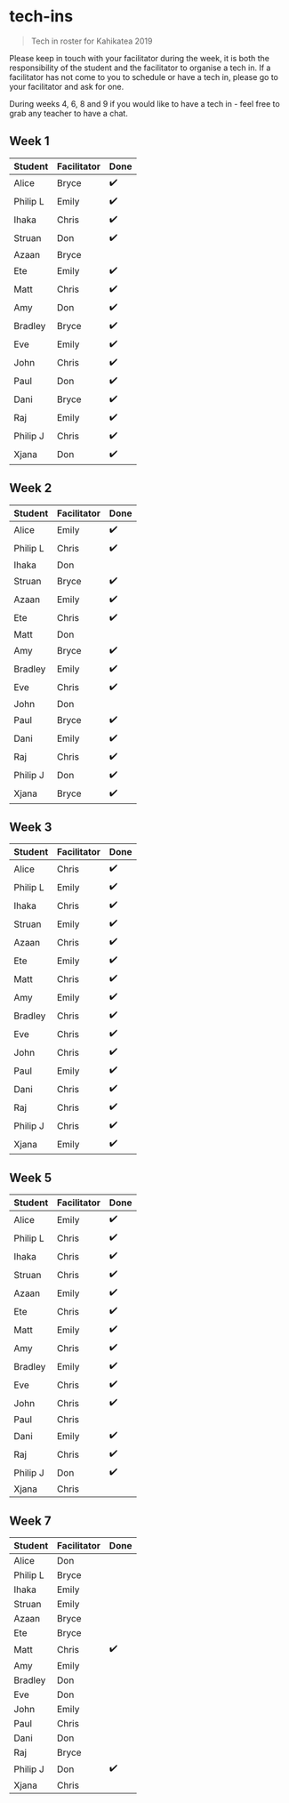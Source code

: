 # tech-ins
> Tech in roster for Kahikatea 2019

Please keep in touch with your facilitator during the week, it is both the responsibility of the student and the facilitator to organise a tech in.
If a facilitator has not come to you to schedule or have a tech in, please go to your facilitator and ask for one.

During weeks 4, 6, 8 and 9 if you would like to have a tech in - feel free to grab any teacher to have a chat.

## Week 1

| Student      | Facilitator | Done |
| ------------ | ----------- | ---- |
| Alice        | Bryce       | ✔️ |
| Philip L     | Emily       | ✔️ |
| Ihaka        | Chris       | ✔️
| Struan       | Don         | ✔️ |
| Azaan        | Bryce       |
| Ete          | Emily       | ✔️ |
| Matt         | Chris       | ✔️
| Amy          | Don         | ✔️ |
| Bradley      | Bryce       | ✔️ |
| Eve          | Emily       | ✔️ |
| John         | Chris       | ✔️ |
| Paul         | Don         | ✔️ |
| Dani         | Bryce       | ✔️ |
| Raj          | Emily       | ✔️ |
| Philip J     | Chris       | ✔️ |
| Xjana        | Don         | ✔️ |


## Week 2

| Student      | Facilitator | Done |
| ------------ | ----------- | ---- |
| Alice        | Emily       | ✔️ |
| Philip L     | Chris       | ✔️ |
| Ihaka        | Don         |
| Struan       | Bryce       | ✔️ |
| Azaan        | Emily       | ✔️ 
| Ete          | Chris       | ✔️ |
| Matt         | Don         |
| Amy          | Bryce       | ✔️ |
| Bradley      | Emily       | ✔️ 
| Eve          | Chris       | ✔️ |
| John         | Don         |
| Paul         | Bryce       | ✔️ |
| Dani         | Emily       | ✔️ 
| Raj          | Chris       | ✔️ |
| Philip J     | Don         | ✔️ |
| Xjana        | Bryce       | ✔️ |


## Week 3

| Student      | Facilitator | Done |
| ------------ | ----------- | ---- |
| Alice        | Chris       | ✔️ |
| Philip L     | Emily       | ✔️ |
| Ihaka        | Chris       | ✔️ |
| Struan       | Emily       | ✔️ |
| Azaan        | Chris       | ✔️ |
| Ete          | Emily       | ✔️ |
| Matt         | Chris       | ✔️ |
| Amy          | Emily       | ✔️ |
| Bradley      | Chris       | ✔️ |
| Eve          | Chris       | ✔️ |
| John         | Chris       | ✔️ |
| Paul         | Emily       | ✔️ |
| Dani         | Chris       | ✔️ |
| Raj          | Chris       | ✔️ |
| Philip J     | Chris       | ✔️ |
| Xjana        | Emily       | ✔️ |


## Week 5

| Student      | Facilitator | Done |
| ------------ | ----------- | ---- |
| Alice        | Emily       | ✔️ |
| Philip L     | Chris       | ✔️ |
| Ihaka        | Chris       | ✔️ |
| Struan       | Chris       | ✔️ |
| Azaan        | Emily       | ✔️ |
| Ete          | Chris       | ✔️ |
| Matt         | Emily       | ✔️ |
| Amy          | Chris       | ✔️ |
| Bradley      | Emily       | ✔️ |
| Eve          | Chris       | ✔️ |
| John         | Chris       | ✔️ |
| Paul         | Chris       |
| Dani         | Emily       | ✔️ |
| Raj          | Chris       | ✔️ |
| Philip J     | Don         | ✔️ |
| Xjana        | Chris       |


## Week 7

| Student      | Facilitator | Done |
| ------------ | ----------- | ---- |
| Alice        | Don         |
| Philip L     | Bryce       |
| Ihaka        | Emily       |
| Struan       | Emily       |
| Azaan        | Bryce       |
| Ete          | Bryce       |
| Matt         | Chris       | ✔️ |
| Amy          | Emily       |
| Bradley      | Don         |
| Eve          | Don         |
| John         | Emily       |
| Paul         | Chris       |
| Dani         | Don         |
| Raj          | Bryce       |
| Philip J     | Don         | ✔️ |
| Xjana        | Chris       |
